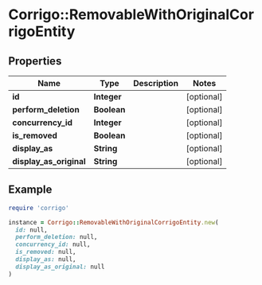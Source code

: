 # Corrigo::RemovableWithOriginalCorrigoEntity

## Properties

| Name | Type | Description | Notes |
| ---- | ---- | ----------- | ----- |
| **id** | **Integer** |  | [optional] |
| **perform_deletion** | **Boolean** |  | [optional] |
| **concurrency_id** | **Integer** |  | [optional] |
| **is_removed** | **Boolean** |  | [optional] |
| **display_as** | **String** |  | [optional] |
| **display_as_original** | **String** |  | [optional] |

## Example

```ruby
require 'corrigo'

instance = Corrigo::RemovableWithOriginalCorrigoEntity.new(
  id: null,
  perform_deletion: null,
  concurrency_id: null,
  is_removed: null,
  display_as: null,
  display_as_original: null
)
```


